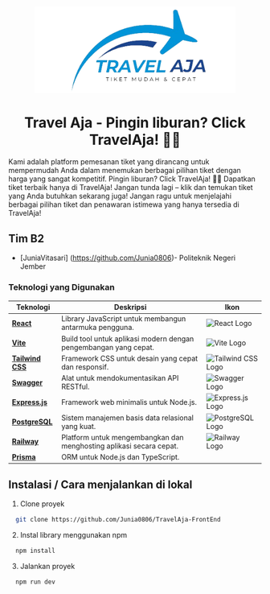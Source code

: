 <p align="center"><a href="https://travelaja.click/" target="_blank"><img src="https://github.com/Junia0806/TravelAja-FrontEnd/blob/main/src/assets/Logo.png" width="400" alt="Travel Aja Logo"></a></p>

<h1 align="center"><b>Travel Aja - Pingin liburan? Click TravelAja! 🌟🚀 </b></h1>

Kami adalah platform pemesanan tiket yang dirancang untuk mempermudah Anda dalam menemukan berbagai pilihan tiket dengan harga yang sangat kompetitif. Pingin liburan? Click TravelAja! 🌟🚀 Dapatkan tiket terbaik hanya di TravelAja! Jangan tunda lagi – klik dan temukan tiket yang Anda butuhkan sekarang juga! Jangan ragu untuk menjelajahi berbagai pilihan tiket dan penawaran istimewa yang hanya tersedia di TravelAja!

## Tim B2

- [JuniaVitasari] (https://github.com/Junia0806)- Politeknik Negeri Jember

### Teknologi yang Digunakan

| Teknologi           | Deskripsi                                                                 | Ikon                                                                                     |
| ------------------- | ------------------------------------------------------------------------- | ---------------------------------------------------------------------------------------- |
| **[React](https://reactjs.org/)**        | Library JavaScript untuk membangun antarmuka pengguna.                             | <img src="https://upload.wikimedia.org/wikipedia/commons/thumb/a/a7/React-icon.svg/1200px-React-icon.svg.png" width="50" alt="React Logo" /> |
| **[Vite](https://vitejs.dev/)**         | Build tool untuk aplikasi modern dengan pengembangan yang cepat.                   | <img src="https://upload.wikimedia.org/wikipedia/commons/thumb/2/29/Vitejs.svg/2560px-Vitejs.svg.png" width="50" alt="Vite Logo" /> |
| **[Tailwind CSS](https://tailwindcss.com/)**  | Framework CSS untuk desain yang cepat dan responsif.                               | <img src="https://upload.wikimedia.org/wikipedia/commons/thumb/d/d5/Tailwind_CSS_Logo.svg/512px-Tailwind_CSS_Logo.svg.png?20230715030042" width="50" alt="Tailwind CSS Logo" /> |
| **[Swagger](https://swagger.io/)**       | Alat untuk mendokumentasikan API RESTful.                                         | <img src="https://upload.wikimedia.org/wikipedia/commons/thumb/3/3f/Swagger_Logo.svg/512px-Swagger_Logo.svg.png" width="50" alt="Swagger Logo" /> |
| **[Express.js](https://expressjs.com/)** | Framework web minimalis untuk Node.js.                                            | <img src="https://upload.wikimedia.org/wikipedia/commons/thumb/6/64/Expressjs.png/800px-Expressjs.png" width="50" alt="Express.js Logo" /> |
| **[PostgreSQL](https://www.postgresql.org/)** | Sistem manajemen basis data relasional yang kuat.                                 | <img src="https://upload.wikimedia.org/wikipedia/commons/thumb/2/29/Postgresql_elephant.svg/1200px-Postgresql_elephant.svg.png" width="50" alt="PostgreSQL Logo" /> |
| **[Railway](https://railway.app/)**     | Platform untuk mengembangkan dan menghosting aplikasi secara cepat.                | <img src="https://upload.wikimedia.org/wikipedia/commons/thumb/e/e8/Railway_logo.svg/2560px-Railway_logo.svg.png" width="50" alt="Railway Logo" /> |
| **[Prisma](https://www.prisma.io/)**     | ORM untuk Node.js dan TypeScript.   

## Instalasi / Cara menjalankan di lokal
1. Clone proyek
```bash
  git clone https://github.com/Junia0806/TravelAja-FrontEnd
```
2. Instal library menggunakan npm
```bash
  npm install
```
3. Jalankan proyek
```bash
  npm run dev
```

